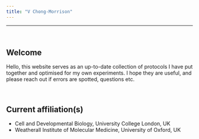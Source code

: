 ```yaml
---
title: "V Chong-Morrison"
---
```


---

<br>

## Welcome

Hello, this website serves as an up-to-date collection of protocols I have put together and optimised for my own experiments. I hope they are useful, and please reach out if errors are spotted, questions etc.

<br>

## Current affiliation(s)

- Cell and Developmental Biology, University College London, UK
- Weatherall Institute of Molecular Medicine, University of Oxford, UK

